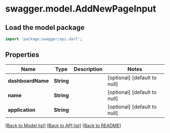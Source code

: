 # swagger.model.AddNewPageInput

## Load the model package
```dart
import 'package:swagger/api.dart';
```

## Properties
Name | Type | Description | Notes
------------ | ------------- | ------------- | -------------
**dashboardName** | **String** |  | [optional] [default to null]
**name** | **String** |  | [optional] [default to null]
**application** | **String** |  | [optional] [default to null]

[[Back to Model list]](../README.md#documentation-for-models) [[Back to API list]](../README.md#documentation-for-api-endpoints) [[Back to README]](../README.md)


